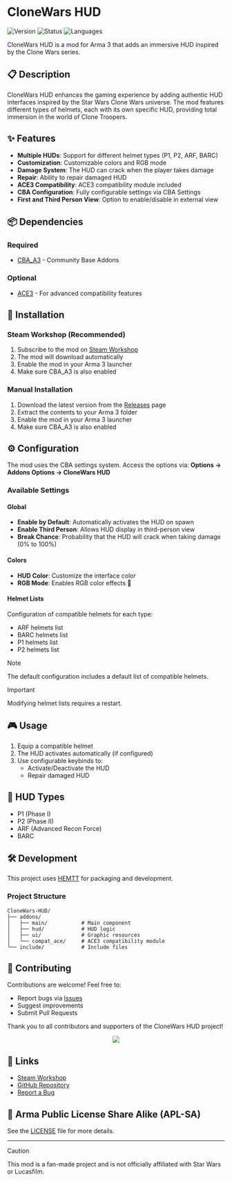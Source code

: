 # CloneWars HUD
![Version](https://img.shields.io/badge/Version-3.0.0-red.svg)
![Status](https://img.shields.io/badge/Status-Active-brightgreen.svg)
![Languages](https://img.shields.io/badge/Languages-English%20/%20French-blue.svg)

CloneWars HUD is a mod for Arma 3 that adds an immersive HUD inspired by the Clone Wars series.

## 📋 Description

CloneWars HUD enhances the gaming experience by adding authentic HUD interfaces inspired by the Star Wars Clone Wars universe. The mod features different types of helmets, each with its own specific HUD, providing total immersion in the world of Clone Troopers.

## ✨ Features

- **Multiple HUDs**: Support for different helmet types (P1, P2, ARF, BARC)
- **Customization**: Customizable colors and RGB mode
- **Damage System**: The HUD can crack when the player takes damage
- **Repair**: Ability to repair damaged HUD
- **ACE3 Compatibility**: ACE3 compatibility module included
- **CBA Configuration**: Fully configurable settings via CBA Settings
- **First and Third Person View**: Option to enable/disable in external view

## 📦 Dependencies

### Required
- [CBA_A3](https://github.com/CBATeam/CBA_A3) - Community Base Addons

### Optional
- [ACE3](https://github.com/acemod/ACE3) - For advanced compatibility features

## 🔧 Installation

### Steam Workshop (Recommended)

1. Subscribe to the mod on [Steam Workshop](https://steamcommunity.com/sharedfiles/filedetails/?id=2421703737)
2. The mod will download automatically
3. Enable the mod in your Arma 3 launcher
4. Make sure CBA_A3 is also enabled

### Manual Installation

1. Download the latest version from the [Releases](https://github.com/Bragg-0/CloneWars-HUD/releases) page
2. Extract the contents to your Arma 3 folder
3. Enable the mod in your Arma 3 launcher
4. Make sure CBA_A3 is also enabled

## ⚙️ Configuration

The mod uses the CBA settings system. Access the options via:
**Options → Addons Options → CloneWars HUD**

### Available Settings

#### Global
- **Enable by Default**: Automatically activates the HUD on spawn
- **Enable Third Person**: Allows HUD display in third-person view
- **Break Chance**: Probability that the HUD will crack when taking damage (0% to 100%)

#### Colors
- **HUD Color**: Customize the interface color
- **RGB Mode**: Enables RGB color effects 🌈

#### Helmet Lists
Configuration of compatible helmets for each type:
- ARF helmets list
- BARC helmets list
- P1 helmets list
- P2 helmets list

> [!NOTE]
>  The default configuration includes a default list of compatible helmets.

> [!IMPORTANT]
> Modifying helmet lists requires a restart.

## 🎮 Usage

1. Equip a compatible helmet
2. The HUD activates automatically (if configured)
3. Use configurable keybinds to:
   - Activate/Deactivate the HUD
   - Repair damaged HUD

## 🔨 HUD Types

- P1 (Phase I)
- P2 (Phase II)
- ARF (Advanced Recon Force)
- BARC

## 🛠️ Development

This project uses [HEMTT](https://github.com/BrettMayson/HEMTT) for packaging and development.

### Project Structure

```
CloneWars-HUD/
├── addons/
│   ├── main/           # Main component
│   ├── hud/            # HUD logic
│   ├── ui/             # Graphic resources
│   └── compat_ace/     # ACE3 compatibility module
└── include/            # Include files
```

## 🤝 Contributing

Contributions are welcome! Feel free to:
- Report bugs via [Issues](https://github.com/Bragg-0/CloneWars-HUD/issues)
- Suggest improvements
- Submit Pull Requests

Thank you to all contributors and supporters of the CloneWars HUD project!
<div align="center">
  <a href="https://github.com/Bragg-0/CloneWars-HUD/graphs/contributors">
    <img src="https://contrib.rocks/image?repo=Bragg-0/CloneWars-HUD"/>
  </a>
</div>

## 🔗 Links

- [Steam Workshop](https://steamcommunity.com/sharedfiles/filedetails/?id=2421703737)
- [GitHub Repository](https://github.com/Bragg-0/CloneWars-HUD)
- [Report a Bug](https://github.com/Bragg-0/CloneWars-HUD/issues)

## 📝 Arma Public License Share Alike (APL-SA)

See the [LICENSE](LICENSE.md) file for more details.

---

> [!CAUTION]
> This mod is a fan-made project and is not officially affiliated with Star Wars or Lucasfilm.
